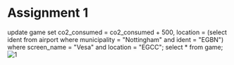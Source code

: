 # Assignment 1
update game
set co2_consumed = co2_consumed + 500,
    location = (select ident from airport where municipality = "Nottingham" and ident = "EGBN")
where screen_name = "Vesa" and location = "EGCC";
select * from game;
![1](https://github.com/user-attachments/assets/9ad491b6-226d-4ad4-b1ce-e63d97a82131)
